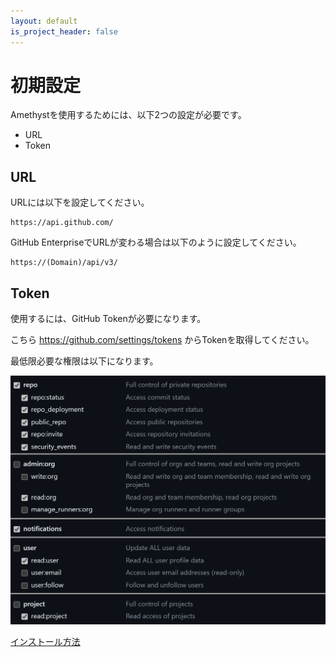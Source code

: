 ```yaml
---
layout: default
is_project_header: false
---
```


# 初期設定

Amethystを使用するためには、以下2つの設定が必要です。

- URL
- Token

## URL

URLには以下を設定してください。

```
https://api.github.com/
```

GitHub EnterpriseでURLが変わる場合は以下のように設定してください。

```
https://(Domain)/api/v3/
```

## Token

使用するには、GitHub Tokenが必要になります。

こちら https://github.com/settings/tokens からTokenを取得してください。

最低限必要な権限は以下になります。

![auth](../img/auth.png)

<div class="nav">
  <a href="{{ '/detail/install.html' | relative_url }}" class="nav__btn nav__btn--back">インストール方法</a>
  <p class="nav__btn nav__btn--empty"></p>
</div>
